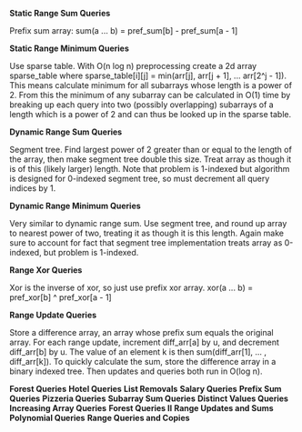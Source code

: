 **Static Range Sum Queries**

Prefix sum array: sum(a ... b) =  pref_sum[b] - pref_sum[a - 1]

**Static Range Minimum Queries**

Use sparse table. With O(n log n)  preprocessing create a 2d array sparse_table where
sparse_table[i][j] = min(arr[j], arr[j + 1], ... arr[2^j - 1]). This means calculate
minimum for all subarrays whose length is a power of 2. From this the minimum of 
any subarray can be calculated in O(1) time by breaking up each query into two
(possibly overlapping) subarrays of a length which is a power of 2 and can thus
be looked up in the sparse table. 

**Dynamic Range Sum Queries**

Segment tree. Find largest power of 2 greater than or equal to the length of the array,
then make segment tree double this size. Treat array as though it is of this (likely
larger) length. Note that problem is 1-indexed but algorithm is designed for 0-indexed 
segment tree, so must decrement all query indices by 1.

**Dynamic Range Minimum Queries**

Very similar to dynamic range sum. Use segment tree, and round up array to nearest
power of two, treating it as though it is this length. Again make sure to account
for fact that segment tree implementation treats array as 0-indexed, but problem
is 1-indexed. 

**Range Xor Queries**

Xor is the inverse of xor, so just use prefix xor array. xor(a ... b) = 
pref_xor[b] ^ pref_xor[a - 1]

**Range Update Queries**

Store a difference array, an array whose prefix sum equals the original array. For
each range update, increment diff_arr[a] by u, and decrement diff_arr[b] by u. The 
value of an element k is then sum(diff_arr[1], ... , diff_arr[k]). To quickly 
calculate the sum, store the difference array in a binary indexed tree. Then updates
and queries both run in O(log n).

**Forest Queries**
**Hotel Queries**
**List Removals**
**Salary Queries**
**Prefix Sum Queries**
**Pizzeria Queries**
**Subarray Sum Queries**
**Distinct Values Queries**
**Increasing Array Queries**
**Forest Queries II**
**Range Updates and Sums**
**Polynomial Queries**
**Range Queries and Copies**
